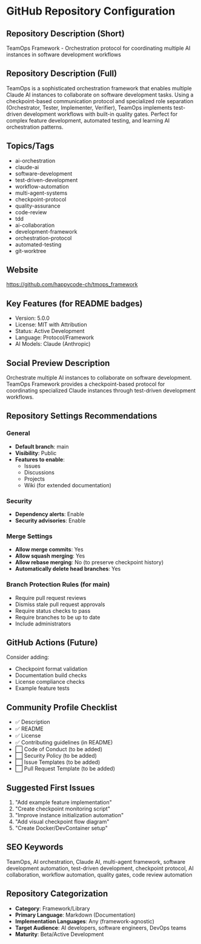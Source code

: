 # GitHub Repository Configuration

## Repository Description (Short)
TeamOps Framework - Orchestration protocol for coordinating multiple AI instances in software development workflows

## Repository Description (Full)
TeamOps is a sophisticated orchestration framework that enables multiple Claude AI instances to collaborate on software development tasks. Using a checkpoint-based communication protocol and specialized role separation (Orchestrator, Tester, Implementer, Verifier), TeamOps implements test-driven development workflows with built-in quality gates. Perfect for complex feature development, automated testing, and learning AI orchestration patterns.

## Topics/Tags
- ai-orchestration
- claude-ai
- software-development
- test-driven-development
- workflow-automation
- multi-agent-systems
- checkpoint-protocol
- quality-assurance
- code-review
- tdd
- ai-collaboration
- development-framework
- orchestration-protocol
- automated-testing
- git-worktree

## Website
https://github.com/happycode-ch/tmops_framework

## Key Features (for README badges)
- Version: 5.0.0
- License: MIT with Attribution
- Status: Active Development
- Language: Protocol/Framework
- AI Models: Claude (Anthropic)

## Social Preview Description
Orchestrate multiple AI instances to collaborate on software development. TeamOps Framework provides a checkpoint-based protocol for coordinating specialized Claude instances through test-driven development workflows.

## Repository Settings Recommendations

### General
- **Default branch**: main
- **Visibility**: Public
- **Features to enable**:
  - Issues
  - Discussions
  - Projects
  - Wiki (for extended documentation)

### Security
- **Dependency alerts**: Enable
- **Security advisories**: Enable

### Merge Settings
- **Allow merge commits**: Yes
- **Allow squash merging**: Yes
- **Allow rebase merging**: No (to preserve checkpoint history)
- **Automatically delete head branches**: Yes

### Branch Protection Rules (for main)
- Require pull request reviews
- Dismiss stale pull request approvals
- Require status checks to pass
- Require branches to be up to date
- Include administrators

## GitHub Actions (Future)
Consider adding:
- Checkpoint format validation
- Documentation build checks
- License compliance checks
- Example feature tests

## Community Profile Checklist
- ✅ Description
- ✅ README
- ✅ License
- ✅ Contributing guidelines (in README)
- ⬜ Code of Conduct (to be added)
- ⬜ Security Policy (to be added)
- ⬜ Issue Templates (to be added)
- ⬜ Pull Request Template (to be added)

## Suggested First Issues
1. "Add example feature implementation"
2. "Create checkpoint monitoring script"
3. "Improve instance initialization automation"
4. "Add visual checkpoint flow diagram"
5. "Create Docker/DevContainer setup"

## SEO Keywords
TeamOps, AI orchestration, Claude AI, multi-agent framework, software development automation, test-driven development, checkpoint protocol, AI collaboration, workflow automation, quality gates, code review automation

## Repository Categorization
- **Category**: Framework/Library
- **Primary Language**: Markdown (Documentation)
- **Implementation Languages**: Any (framework-agnostic)
- **Target Audience**: AI developers, software engineers, DevOps teams
- **Maturity**: Beta/Active Development